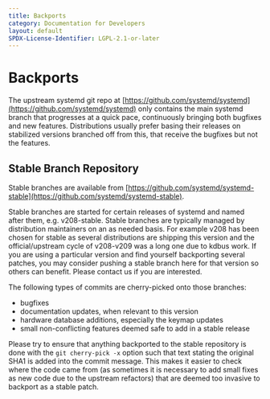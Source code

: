 ```yaml
---
title: Backports
category: Documentation for Developers
layout: default
SPDX-License-Identifier: LGPL-2.1-or-later
---
```


# Backports

The upstream systemd git repo at [https://github.com/systemd/systemd](https://github.com/systemd/systemd) only contains the main systemd branch that progresses at a quick pace, continuously bringing both bugfixes and new features. Distributions usually prefer basing their releases on stabilized versions branched off from this, that receive the bugfixes but not the features.

## Stable Branch Repository

Stable branches are available from [https://github.com/systemd/systemd-stable](https://github.com/systemd/systemd-stable).

Stable branches are started for certain releases of systemd and named after them, e.g. v208-stable. Stable branches are typically managed by distribution maintainers on an as needed basis. For example v208 has been chosen for stable as several distributions are shipping this version and the official/upstream cycle of v208-v209 was a long one due to kdbus work. If you are using a particular version and find yourself backporting several patches, you may consider pushing a stable branch here for that version so others can benefit. Please contact us if you are interested.

The following types of commits are cherry-picked onto those branches:

* bugfixes
* documentation updates, when relevant to this version
* hardware database additions, especially the keymap updates
* small non-conflicting features deemed safe to add in a stable release

Please try to ensure that anything backported to the stable repository is done with the `git cherry-pick -x` option such that text stating the original SHA1 is added into the commit message. This makes it easier to check where the code came from (as sometimes it is necessary to add small fixes as new code due to the upstream refactors) that are deemed too invasive to backport as a stable patch.
